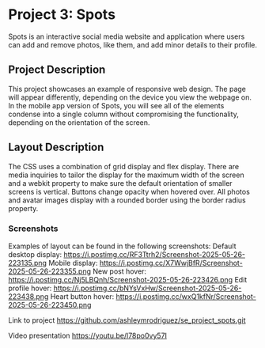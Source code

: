 # Project 3: Spots

Spots is an interactive social media website and application where users can add and remove photos, like them, and add minor details to their profile.

## Project Description

This project showcases an example of responsive web design. The page will appear differently, depending on the device you view the webpage on. In the mobile app version of Spots, you will see all of the elements condense into a single column without compromising the functionality, depending on the orientation of the screen.

## Layout Description

The CSS uses a combination of grid display and flex display. There are media inquiries to tailor the display for the maximum width of the screen and a webkit property to make sure the default orientation of smaller screens is vertical. Buttons change opacity when hovered over. All photos and avatar images display with a rounded border using the border radius property.

### Screenshots

Examples of layout can be found in the following screenshots:
Default desktop display: https://i.postimg.cc/RF3Ttrh2/Screenshot-2025-05-26-223135.png
Mobile display: https://i.postimg.cc/X7WwjBfR/Screenshot-2025-05-26-223355.png
New post hover: https://i.postimg.cc/Nj5LBQnh/Screenshot-2025-05-26-223426.png
Edit profile hover: https://i.postimg.cc/bNYsVxHw/Screenshot-2025-05-26-223438.png
Heart button hover: https://i.postimg.cc/wxQ1kfNr/Screenshot-2025-05-26-223450.png

Link to project https://github.com/ashleymrodriguez/se_project_spots.git

Video presentation https://youtu.be/l78po0vy57I

